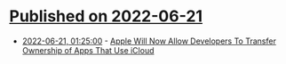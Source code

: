 # [Published on 2022-06-21](index.md)

* [2022-06-21, 01:25:00](https://apple.slashdot.org/story/22/06/20/2040236/apple-will-now-allow-developers-to-transfer-ownership-of-apps-that-use-icloud?utm_source=rss1.0mainlinkanon&utm_medium=feed) - [Apple Will Now Allow Developers To Transfer Ownership of Apps That Use iCloud](https://apple.slashdot.org/story/22/06/20/2040236/apple-will-now-allow-developers-to-transfer-ownership-of-apps-that-use-icloud?utm_source=rss1.0mainlinkanon&utm_medium=feed)
